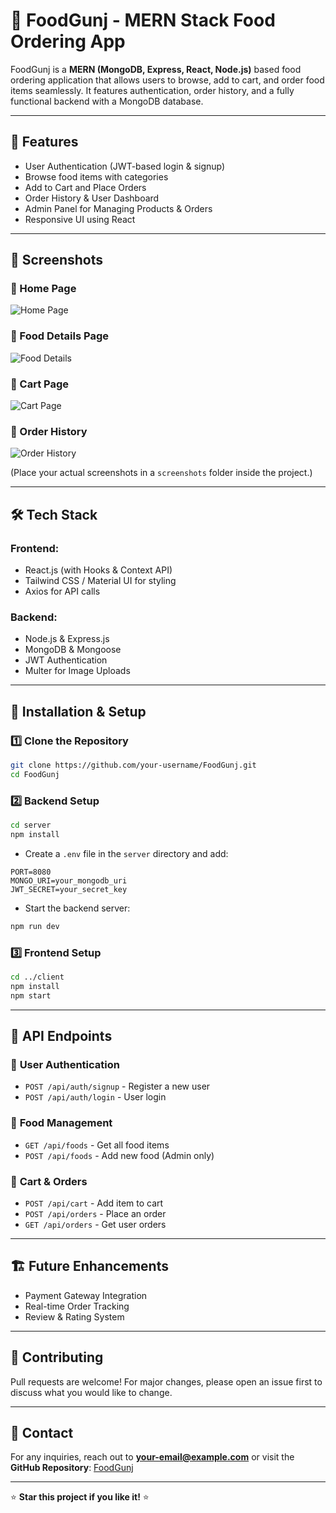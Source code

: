 # 🍔 FoodGunj - MERN Stack Food Ordering App

FoodGunj is a **MERN (MongoDB, Express, React, Node.js)** based food ordering application that allows users to browse, add to cart, and order food items seamlessly. It features authentication, order history, and a fully functional backend with a MongoDB database.

---

## 🚀 Features
- User Authentication (JWT-based login & signup)
- Browse food items with categories
- Add to Cart and Place Orders
- Order History & User Dashboard
- Admin Panel for Managing Products & Orders
- Responsive UI using React

---

## 📸 Screenshots
### 🔹 Home Page
![Home Page](./screenshots/homepage.png)

### 🔹 Food Details Page
![Food Details](./screenshots/food_details.png)

### 🔹 Cart Page
![Cart Page](./screenshots/cart.png)

### 🔹 Order History
![Order History](./screenshots/order_history.png)

(Place your actual screenshots in a `screenshots` folder inside the project.)

---

## 🛠️ Tech Stack
### **Frontend:**
- React.js (with Hooks & Context API)
- Tailwind CSS / Material UI for styling
- Axios for API calls

### **Backend:**
- Node.js & Express.js
- MongoDB & Mongoose
- JWT Authentication
- Multer for Image Uploads

---

## 🎯 Installation & Setup

### **1️⃣ Clone the Repository**
```bash
git clone https://github.com/your-username/FoodGunj.git
cd FoodGunj
```

### **2️⃣ Backend Setup**
```bash
cd server
npm install
```
- Create a `.env` file in the `server` directory and add:
```env
PORT=8080
MONGO_URI=your_mongodb_uri
JWT_SECRET=your_secret_key
```
- Start the backend server:
```bash
npm run dev
```

### **3️⃣ Frontend Setup**
```bash
cd ../client
npm install
npm start
```

---

## 📌 API Endpoints
### 🔹 **User Authentication**
- `POST /api/auth/signup` - Register a new user
- `POST /api/auth/login` - User login

### 🔹 **Food Management**
- `GET /api/foods` - Get all food items
- `POST /api/foods` - Add new food (Admin only)

### 🔹 **Cart & Orders**
- `POST /api/cart` - Add item to cart
- `POST /api/orders` - Place an order
- `GET /api/orders` - Get user orders

---

## 🏗️ Future Enhancements
- Payment Gateway Integration
- Real-time Order Tracking
- Review & Rating System

---


## 🙌 Contributing
Pull requests are welcome! For major changes, please open an issue first to discuss what you would like to change.

---

## 🔗 Contact
For any inquiries, reach out to **your-email@example.com** or visit the **GitHub Repository**: [FoodGunj](https://github.com/your-username/FoodGunj)

---

⭐ **Star this project if you like it!** ⭐

